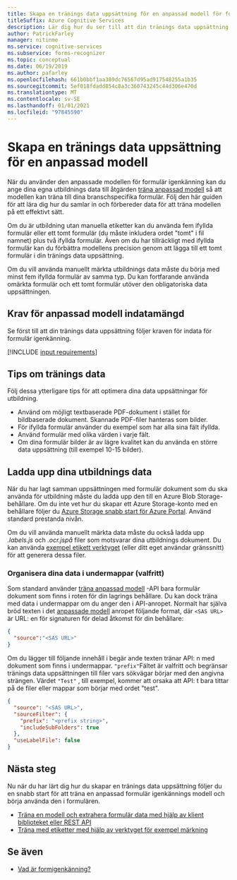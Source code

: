 ```yaml
---
title: Skapa en tränings data uppsättning för en anpassad modell för formulär igenkänning
titleSuffix: Azure Cognitive Services
description: Lär dig hur du ser till att din tränings data uppsättning är optimerad för att träna en formulär igenkännings modell.
author: PatrickFarley
manager: nitinme
ms.service: cognitive-services
ms.subservice: forms-recognizer
ms.topic: conceptual
ms.date: 06/19/2019
ms.author: pafarley
ms.openlocfilehash: 661b0bbf1aa389dc76567d95ad917548255a1b35
ms.sourcegitcommit: 5ef018fdadd854c8a3c360743245c44d306e470d
ms.translationtype: MT
ms.contentlocale: sv-SE
ms.lasthandoff: 01/01/2021
ms.locfileid: "97845590"
---
```

# <a name="build-a-training-data-set-for-a-custom-model"></a>Skapa en tränings data uppsättning för en anpassad modell

När du använder den anpassade modellen för formulär igenkänning kan du ange dina egna utbildnings data till åtgärden [träna anpassad modell](https://westus2.dev.cognitive.microsoft.com/docs/services/form-recognizer-api-v2/operations/TrainCustomModelAsync) så att modellen kan träna till dina branschspecifika formulär. Följ den här guiden för att lära dig hur du samlar in och förbereder data för att träna modellen på ett effektivt sätt.

Om du är utbildning utan manuella etiketter kan du använda fem ifyllda formulär eller ett tomt formulär (du måste inkludera ordet "tomt" i fil namnet) plus två ifyllda formulär. Även om du har tillräckligt med ifyllda formulär kan du förbättra modellens precision genom att lägga till ett tomt formulär i din tränings data uppsättning.

Om du vill använda manuellt märkta utbildnings data måste du börja med minst fem ifyllda formulär av samma typ. Du kan fortfarande använda omärkta formulär och ett tomt formulär utöver den obligatoriska data uppsättningen.

## <a name="custom-model-input-requirements"></a>Krav för anpassad modell indatamängd

Se först till att din tränings data uppsättning följer kraven för indata för formulär igenkänning.

[!INCLUDE [input requirements](./includes/input-requirements.md)]

## <a name="training-data-tips"></a>Tips om tränings data

Följ dessa ytterligare tips för att optimera dina data uppsättningar för utbildning.

* Använd om möjligt textbaserade PDF-dokument i stället för bildbaserade dokument. Skannade PDF-filer hanteras som bilder.
* För ifyllda formulär använder du exempel som har alla sina fält ifyllda.
* Använd formulär med olika värden i varje fält.
* Om dina formulär bilder är av lägre kvalitet kan du använda en större data uppsättning (till exempel 10-15 bilder).

## <a name="upload-your-training-data"></a>Ladda upp dina utbildnings data

När du har lagt samman uppsättningen med formulär dokument som du ska använda för utbildning måste du ladda upp den till en Azure Blob Storage-behållare. Om du inte vet hur du skapar ett Azure Storage-konto med en behållare följer du [Azure Storage snabb start för Azure Portal](../../storage/blobs/storage-quickstart-blobs-portal.md). Använd standard prestanda nivån.

Om du vill använda manuellt märkta data måste du också ladda upp *.labels.js* och *.ocr.jspå* filer som motsvarar dina utbildnings dokument. Du kan använda [exempel etikett verktyget](./quickstarts/label-tool.md) (eller ditt eget användar gränssnitt) för att generera dessa filer.

### <a name="organize-your-data-in-subfolders-optional"></a>Organisera dina data i undermappar (valfritt)

Som standard använder [träna anpassad modell](https://westus2.dev.cognitive.microsoft.com/docs/services/form-recognizer-api-v2/operations/TrainCustomModelAsync) -API bara formulär dokument som finns i roten för din lagrings behållare. Du kan dock träna med data i undermappar om du anger den i API-anropet. Normalt har själva bröd texten i det [anpassade modell](https://westus2.dev.cognitive.microsoft.com/docs/services/form-recognizer-api-v2/operations/TrainCustomModelAsync) anropet följande format, där `<SAS URL>` är URL: en för signaturen för delad åtkomst för din behållare:

```json
{
  "source":"<SAS URL>"
}
```

Om du lägger till följande innehåll i begär ande texten tränar API: n med dokument som finns i undermappar. `"prefix"`Fältet är valfritt och begränsar tränings data uppsättningen till filer vars sökvägar börjar med den angivna strängen. Värdet `"Test"` , till exempel, kommer att orsaka att API: t bara tittar på de filer eller mappar som börjar med ordet "test".

```json
{
  "source": "<SAS URL>",
  "sourceFilter": {
    "prefix": "<prefix string>",
    "includeSubFolders": true
  },
  "useLabelFile": false
}
```

## <a name="next-steps"></a>Nästa steg

Nu när du har lärt dig hur du skapar en tränings data uppsättning följer du en snabb start för att träna en anpassad formulär igenkännings modell och börja använda den i formulären.

* [Träna en modell och extrahera formulär data med hjälp av klient biblioteket eller REST API](./quickstarts/client-library.md)
* [Träna med etiketter med hjälp av verktyget för exempel märkning](./quickstarts/label-tool.md)

## <a name="see-also"></a>Se även

* [Vad är formigenkänning?](./overview.md)